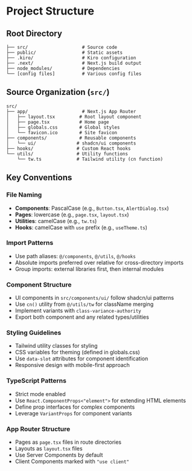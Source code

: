 # Project Structure

## Root Directory
```
├── src/                    # Source code
├── public/                 # Static assets
├── .kiro/                  # Kiro configuration
├── .next/                  # Next.js build output
├── node_modules/           # Dependencies
└── [config files]          # Various config files
```

## Source Organization (`src/`)
```
src/
├── app/                    # Next.js App Router
│   ├── layout.tsx         # Root layout component
│   ├── page.tsx           # Home page
│   ├── globals.css        # Global styles
│   └── favicon.ico        # Site favicon
├── components/            # Reusable components
│   └── ui/               # shadcn/ui components
├── hooks/                # Custom React hooks
└── utils/                # Utility functions
    └── tw.ts             # Tailwind utility (cn function)
```

## Key Conventions

### File Naming
- **Components**: PascalCase (e.g., `Button.tsx`, `AlertDialog.tsx`)
- **Pages**: lowercase (e.g., `page.tsx`, `layout.tsx`)
- **Utilities**: camelCase (e.g., `tw.ts`)
- **Hooks**: camelCase with `use` prefix (e.g., `useTheme.ts`)

### Import Patterns
- Use path aliases: `@/components`, `@/utils`, `@/hooks`
- Absolute imports preferred over relative for cross-directory imports
- Group imports: external libraries first, then internal modules

### Component Structure
- UI components in `src/components/ui/` follow shadcn/ui patterns
- Use `cn()` utility from `@/utils/tw` for className merging
- Implement variants with `class-variance-authority`
- Export both component and any related types/utilities

### Styling Guidelines
- Tailwind utility classes for styling
- CSS variables for theming (defined in globals.css)
- Use `data-slot` attributes for component identification
- Responsive design with mobile-first approach

### TypeScript Patterns
- Strict mode enabled
- Use `React.ComponentProps<"element">` for extending HTML elements
- Define prop interfaces for complex components
- Leverage `VariantProps` for component variants

### App Router Structure
- Pages as `page.tsx` files in route directories
- Layouts as `layout.tsx` files
- Use Server Components by default
- Client Components marked with `"use client"`
